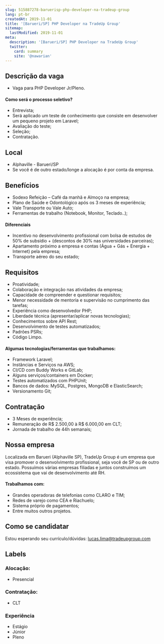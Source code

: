 ```yaml
---
slug: 515887278-baruerisp-php-developer-na-tradeup-group
lang: pt-br
createdAt: 2019-11-01
title: '[Barueri/SP] PHP Developer na TradeUp Group'
sitemap:
  lastModified: 2019-11-01
meta:
  description: '[Barueri/SP] PHP Developer na TradeUp Group'
  twitter:
    card: summary
    site: '@nawarian'
---
```

<!--
==================================================
POR FAVOR, SÓ POSTE SE A VAGA FOR PARA DESENVOLVEDOR(A) PHP!

Não faça distinção de gênero no titulo da vaga.

Use: "PHP Developer" ao invés de "Desenvolvedor PHP" \o/

Exemplo: `[São Paulo/SP] PHP Developer na Nome da Empresa`

Evite fugir do padrão, isso só dá trabalho aos administradores,
pois os títulos são padronizados.
==================================================
-->

## Descrição da vaga
- Vaga para PHP Developer Jr/Pleno.

#### Como será o processo seletivo?
- Entrevista;
- Será aplicado um teste de conhecimento que consiste em desenvolver um pequeno projeto em Laravel;
- Avaliação do teste;
- Seleção;
- Contratação.

## Local
- Alphaville - Barueri/SP
- Se você é de outro estado/longe a alocação é por conta da empresa.

## Benefícios
- Sodexo Refeição – Café da manhã e Almoço na empresa;
- Plano de Saúde e Odontológico após os 3 meses de experiência;
- Vale Transporte ou Vale Auto;
- Ferramentas de trabalho (Notebook, Monitor, Teclado..);

#### Diferenciais
- Incentivo no desenvolvimento profissional com bolsa de estudos de 50% de subsídio + (descontos de 30% nas universidades parceiras);
- Apartamento próximo a empresa e contas (Água + Gás + Energia + Internet) pela empresa;
- Transporte aéreo do seu estado;

## Requisitos
- Proatividade;
- Colaboração e integração nas atividades da empresa;
- Capacidade de compreender e questionar requisitos;
- Menor necessidade de mentoria e supervisão no cumprimento das tarefas;
- Experiência como desenvolvedor PHP;
- Liberdade técnica (apresentar/aplicar novas tecnologias);
- Conhecimentos sobre API Rest;
- Desenvolvimento de testes automatizados;
- Padrões PSRs;
- Código Limpo.

#### Algumas tecnologias/ferramentas que trabalhamos:
- Framework Laravel;
- Instâncias e Serviços na AWS;
- CI/CD com Buddy Works e GitLab;
- Alguns serviços/containers em Docker;
- Testes automatizados com PHPUnit;
- Bancos de dados: MySQL, Postgres, MongoDB e ElasticSearch;
- Versionamento Git;

## Contratação
- 3 Meses de experiência;
- Remuneração de R$ 2.500,00 à R$ 6.000,00 em CLT;
- Jornada de trabalho de 44h semanais;

## Nossa empresa
Localizada em Barueri (Alphaville SP), TradeUp Group é um empresa que visa promover o desenvolvimento profissional, seja você de SP ou de outro estado. Possuímos várias empresas filiadas e juntos construímos um ecossistema que vai de desenvolvimento até RH.

#### Trabalhamos com:
- Grandes operadoras de telefonias como CLARO e TIM;
- Redes de varejo como CEA e Riachuelo;
- Sistema próprio de pagamentos;
- Entre muitos outros projetos.

## Como se candidatar
Estou esperando seu currículo/dúvidas: lucas.lima@tradeupgroup.com

## Labels

<!-- Escolha abaixo, apague as que não fizerem sentido: -->
### Alocação:
- Presencial

### Contratação:
- CLT

### Experiência
- Estágio
- Júnior
- Pleno
